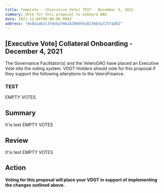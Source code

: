 ```yaml
---
title: Template - [Executive Vote] TEST - December 4, 2021
summary: Vote for this proposal to onboard WAG
date: 2021-12-04T00:00:00.000Z
address: "0x03aa62c3fdeba70A1A2884F416236E4a725faD02"
---
```

## [Executive Vote] Collateral Onboarding - December 4, 2021

The Governance Facilitator(s) and the VeleroDAO have placed an Executive Vote into the voting system. VDGT Holders should vote for this proposal if they support the following alterations to the VeeroFinance.

### TEST

EMPTY VOTES

## Summary

It'is test
EMPTY VOTES
## Review

It'is test
EMPTY VOTES
## Action

**Voting for this proposal will place your VDGT in support of implementing the changes outlined above.**
